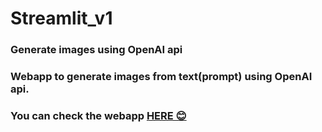 # Streamlit_v1

### Generate images using OpenAI api


### Webapp to generate images from text(prompt) using OpenAI api.

### You can check the webapp [HERE 😊](https://swastikgorai-streamlit-v1-start-32aqsz.streamlit.app/)
